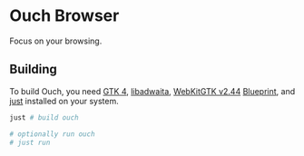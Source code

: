 # Ouch Browser

Focus on your browsing.

## Building

To build Ouch, you need [GTK 4](https://gitlab.gnome.org/GNOME/gtk), [libadwaita](https://gitlab.gnome.org/GNOME/libadwaita), [WebKitGTK v2.44](https://webkitgtk.org/) [Blueprint](https://gitlab.gnome.org/jwestman/blueprint-compiler), and [just](https://github.com/casey/just) installed on your system.

```sh
just # build ouch

# optionally run ouch
# just run
```
